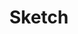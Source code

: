 ---
title: Sketch
intro: The industry-leading tool for digital design.
linkurl: http://www.sketchapp.com
tags:
- Design
- Prototyping
logo: "sketch.png"
---